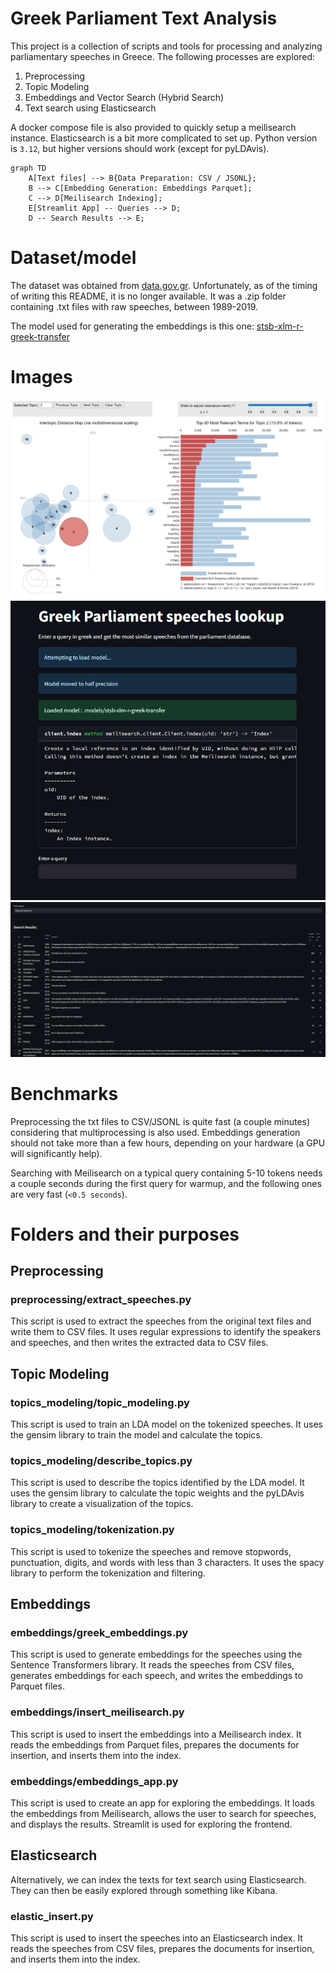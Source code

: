 # Greek Parliament Text Analysis
This project is a collection of scripts and tools for processing and analyzing parliamentary speeches in Greece. The following processes are explored:
1. Preprocessing
2. Topic Modeling
3. Embeddings and Vector Search (Hybrid Search)
4. Text search using Elasticsearch

A docker compose file is also provided to quickly setup a meilisearch instance. Elasticsearch is a bit more complicated to set up. Python version is `3.12`, but higher versions should work (except for pyLDAvis).

```mermaid
graph TD
    A[Text files] --> B{Data Preparation: CSV / JSONL};
    B --> C[Embedding Generation: Embeddings Parquet];
    C --> D[Meilisearch Indexing];
    E[Streamlit App] -- Queries --> D;
    D -- Search Results --> E;
```
# Dataset/model
The dataset was obtained from [data.gov.gr](https://data.gov.gr/). Unfortunately, as of the timing of writing this README, it is no longer available. It was a .zip folder containing .txt files with raw speeches, between 1989-2019.

The model used for generating the embeddings is this one: [stsb-xlm-r-greek-transfer](https://huggingface.co/lighteternal/stsb-xlm-r-greek-transfer)
# Images
![Example of LDA model](images/lda_example.png)
![Streamlit 1](images/streamlit_1.png)
![Streamlit 2](images/streamlit_2.png)

# Benchmarks
Preprocessing the txt files to CSV/JSONL is quite fast (a couple minutes) considering that multiprocessing is also used. Embeddings generation should not take more than a few hours, depending on your hardware (a GPU will significantly help). 

Searching with Meilisearch on a typical query containing 5-10 tokens needs a couple seconds during the first query for warmup, and the following ones are very fast (`<0.5 seconds`).
# Folders and their purposes

## Preprocessing
### preprocessing/extract_speeches.py
This script is used to extract the speeches from the original text files and write them to CSV files. It uses regular expressions to identify the speakers and speeches, and then writes the extracted data to CSV files.

## Topic Modeling
### topics_modeling/topic_modeling.py
This script is used to train an LDA model on the tokenized speeches. It uses the gensim library to train the model and calculate the topics.

### topics_modeling/describe_topics.py
This script is used to describe the topics identified by the LDA model. It uses the gensim library to calculate the topic weights and the pyLDAvis library to create a visualization of the topics.

### topics_modeling/tokenization.py
This script is used to tokenize the speeches and remove stopwords, punctuation, digits, and words with less than 3 characters. It uses the spacy library to perform the tokenization and filtering.

## Embeddings
### embeddings/greek_embeddings.py
This script is used to generate embeddings for the speeches using the Sentence Transformers library. It reads the speeches from CSV files, generates embeddings for each speech, and writes the embeddings to Parquet files.

### embeddings/insert_meilisearch.py
This script is used to insert the embeddings into a Meilisearch index. It reads the embeddings from Parquet files, prepares the documents for insertion, and inserts them into the index.

### embeddings/embeddings_app.py
This script is used to create an app for exploring the embeddings. It loads the embeddings from Meilisearch, allows the user to search for speeches, and displays the results. Streamlit is used for exploring the frontend. 
## Elasticsearch
Alternatively, we can index the texts for text search using Elasticsearch. They can then be easily explored through something like Kibana.
### elastic_insert.py
This script is used to insert the speeches into an Elasticsearch index. It reads the speeches from CSV files, prepares the documents for insertion, and inserts them into the index.

